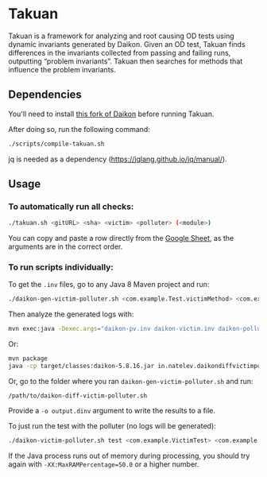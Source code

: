 # Takuan

Takuan is a framework for analyzing and root causing OD tests using dynamic invariants generated by Daikon. Given an OD test, Takuan finds differences in the invariants collected from passing and failing runs, outputting “problem invariants”. Takuan then searches for methods that influence the problem invariants.

## Dependencies

You'll need to install [this fork of Daikon](https://github.com/NateLevin1/daikon) before running Takuan.

After doing so, run the following command:
```bash
./scripts/compile-takuan.sh
```

jq is needed as a dependency (https://jqlang.github.io/jq/manual/). 

## Usage

### To automatically run all checks:

```bash
./takuan.sh <gitURL> <sha> <victim> <polluter> (<module>)
```

You can copy and paste a row directly from the [Google Sheet](https://docs.google.com/spreadsheets/d/1Tkg9yvKD8nxoVhpNpWQA5fjRyAEUNW_WbWeprmI4asE/edit#gid=0), as the arguments are in the correct order.

### To run scripts individually:

To get the `.inv` files, go to any Java 8 Maven project and run:

```bash
./daikon-gen-victim-polluter.sh <com.example.Test.victimMethod> <com.example.Test.polluterMethod>
```

Then analyze the generated logs with:

```bash
mvn exec:java -Dexec.args="daikon-pv.inv daikon-victim.inv daikon-polluter.inv"
```

Or:

```bash
mvn package
java -cp target/classes:daikon-5.8.16.jar in.natelev.daikondiffvictimpolluter.DaikonDiffVictimPolluter daikon-pv.inv daikon-victim.inv daikon-polluter.inv
```

Or, go to the folder where you ran `daikon-gen-victim-polluter.sh` and run:

```
/path/to/daikon-diff-victim-polluter.sh
```

Provide a `-o output.dinv` argument to write the results to a file.

To just run the test with the polluter (no logs will be generated):

```bash
./daikon-victim-polluter.sh test <com.example.VictimTest> <com.example.PolluterTest>
```

If the Java process runs out of memory during processing, you should try again with `-XX:MaxRAMPercentage=50.0` or a higher number.
